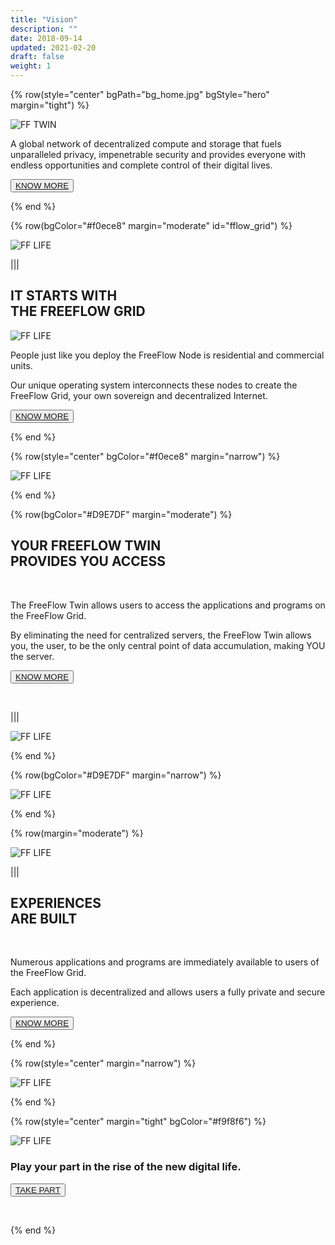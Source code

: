 ```yaml
---
title: "Vision"
description: ""
date: 2018-09-14
updated: 2021-02-20
draft: false
weight: 1
---
```


<!-- section 1 (heade FF TWIN) -->

{% row(style="center" bgPath="bg_home.jpg" bgStyle="hero" margin="tight") %}

![FF TWIN](vision_header.png#mx-auto)

A global network of decentralized compute and storage that fuels unparalleled privacy, impenetrable security and provides everyone with endless opportunities and complete control of their digital lives.

<button>[KNOW MORE](/vision/#fflow_grid)</button>

{% end %}

<!-- section 2 (FF LIFE) -->

{% row(bgColor="#f0ece8" margin="moderate" id="fflow_grid") %}

![FF LIFE](vision2.png#fill)

|||

## IT STARTS WITH <br> THE FREEFLOW GRID

![FF LIFE](vision3.png)

People just like you deploy the FreeFlow Node is residential and commercial units.  

Our unique operating system interconnects these nodes to create the FreeFlow Grid, your own sovereign and decentralized Internet. 

<button>[KNOW MORE](/node)</button>

{% end %}

{% row(style="center" bgColor="#f0ece8" margin="narrow") %}

![FF LIFE](vision5.png#fill)

{% end %}

{% row(bgColor="#D9E7DF" margin="moderate") %}

## YOUR FREEFLOW TWIN <br /> PROVIDES YOU ACCESS

<br>

The FreeFlow Twin allows users to access the applications and programs on the FreeFlow Grid.  

By eliminating the need for centralized servers, the FreeFlow Twin allows you, the user, to be the only central point of data accumulation, making YOU the server.

<button>[KNOW MORE](/twin)</button>

<br>

|||

![FF LIFE](vision6.png#fill)

{% end %}

{% row(bgColor="#D9E7DF" margin="narrow") %}

![FF LIFE](vision7.png#fill)

{% end %}

{% row(margin="moderate") %}

![FF LIFE](vision8.png#fill)

|||

## EXPERIENCES <br> ARE BUILT

<br>

Numerous applications and programs are immediately available to users of the FreeFlow Grid.  

Each application is decentralized and allows users a fully private and secure experience.

<button>[KNOW MORE](/experiences)</button>

{% end %}

{% row(style="center" margin="narrow") %}

![FF LIFE](vision10.png#fill)

{% end %}

{% row(style="center" margin="tight" bgColor="#f9f8f6") %}

![FF LIFE](be_with_us.png#mx-auto)

### Play your part in the rise of the new digital life. 

<button>[TAKE PART](/take-part)</button>

<br>

{% end %}